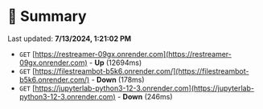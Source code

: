 # 📖 Summary
Last updated: **7/13/2024, 1:21:02 PM**

- `GET` [https://restreamer-09gx.onrender.com](https://restreamer-09gx.onrender.com) - **Up** (12694ms)
- `GET` [https://filestreambot-b5k6.onrender.com/](https://filestreambot-b5k6.onrender.com/) - **Down** (178ms)
- `GET` [https://jupyterlab-python3-12-3.onrender.com](https://jupyterlab-python3-12-3.onrender.com) - **Down** (246ms)
